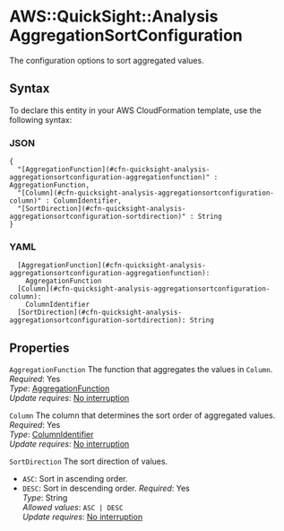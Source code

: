 # AWS::QuickSight::Analysis AggregationSortConfiguration<a name="aws-properties-quicksight-analysis-aggregationsortconfiguration"></a>

The configuration options to sort aggregated values\.

## Syntax<a name="aws-properties-quicksight-analysis-aggregationsortconfiguration-syntax"></a>

To declare this entity in your AWS CloudFormation template, use the following syntax:

### JSON<a name="aws-properties-quicksight-analysis-aggregationsortconfiguration-syntax.json"></a>

```
{
  "[AggregationFunction](#cfn-quicksight-analysis-aggregationsortconfiguration-aggregationfunction)" : AggregationFunction,
  "[Column](#cfn-quicksight-analysis-aggregationsortconfiguration-column)" : ColumnIdentifier,
  "[SortDirection](#cfn-quicksight-analysis-aggregationsortconfiguration-sortdirection)" : String
}
```

### YAML<a name="aws-properties-quicksight-analysis-aggregationsortconfiguration-syntax.yaml"></a>

```
  [AggregationFunction](#cfn-quicksight-analysis-aggregationsortconfiguration-aggregationfunction):
    AggregationFunction
  [Column](#cfn-quicksight-analysis-aggregationsortconfiguration-column):
    ColumnIdentifier
  [SortDirection](#cfn-quicksight-analysis-aggregationsortconfiguration-sortdirection): String
```

## Properties<a name="aws-properties-quicksight-analysis-aggregationsortconfiguration-properties"></a>

`AggregationFunction` <a name="cfn-quicksight-analysis-aggregationsortconfiguration-aggregationfunction"></a>
The function that aggregates the values in `Column`\.  
_Required_: Yes  
_Type_: [AggregationFunction](aws-properties-quicksight-analysis-aggregationfunction.md)  
_Update requires_: [No interruption](https://docs.aws.amazon.com/AWSCloudFormation/latest/UserGuide/using-cfn-updating-stacks-update-behaviors.html#update-no-interrupt)

`Column` <a name="cfn-quicksight-analysis-aggregationsortconfiguration-column"></a>
The column that determines the sort order of aggregated values\.  
_Required_: Yes  
_Type_: [ColumnIdentifier](aws-properties-quicksight-analysis-columnidentifier.md)  
_Update requires_: [No interruption](https://docs.aws.amazon.com/AWSCloudFormation/latest/UserGuide/using-cfn-updating-stacks-update-behaviors.html#update-no-interrupt)

`SortDirection` <a name="cfn-quicksight-analysis-aggregationsortconfiguration-sortdirection"></a>
The sort direction of values\.

- `ASC`: Sort in ascending order\.
- `DESC`: Sort in descending order\.
  _Required_: Yes  
  _Type_: String  
  _Allowed values_: `ASC | DESC`  
  _Update requires_: [No interruption](https://docs.aws.amazon.com/AWSCloudFormation/latest/UserGuide/using-cfn-updating-stacks-update-behaviors.html#update-no-interrupt)
